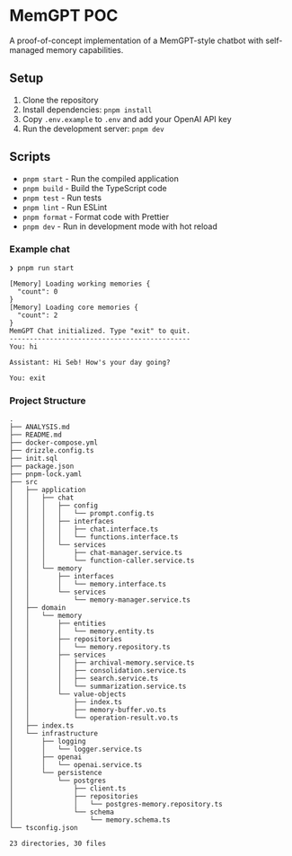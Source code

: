 # MemGPT POC

A proof-of-concept implementation of a MemGPT-style chatbot with self-managed memory capabilities.

## Setup

1. Clone the repository
2. Install dependencies: `pnpm install`
3. Copy `.env.example` to `.env` and add your OpenAI API key
4. Run the development server: `pnpm dev`

## Scripts

- `pnpm start` - Run the compiled application
- `pnpm build` - Build the TypeScript code
- `pnpm test` - Run tests
- `pnpm lint` - Run ESLint
- `pnpm format` - Format code with Prettier
- `pnpm dev` - Run in development mode with hot reload

### Example chat

```
❯ pnpm run start

[Memory] Loading working memories {
  "count": 0
}
[Memory] Loading core memories {
  "count": 2
}
MemGPT Chat initialized. Type "exit" to quit.
---------------------------------------------
You: hi

Assistant: Hi Seb! How's your day going? 

You: exit
```

### Project Structure

```
.
├── ANALYSIS.md
├── README.md
├── docker-compose.yml
├── drizzle.config.ts
├── init.sql
├── package.json
├── pnpm-lock.yaml
├── src
│   ├── application
│   │   ├── chat
│   │   │   ├── config
│   │   │   │   └── prompt.config.ts
│   │   │   ├── interfaces
│   │   │   │   ├── chat.interface.ts
│   │   │   │   └── functions.interface.ts
│   │   │   └── services
│   │   │       ├── chat-manager.service.ts
│   │   │       └── function-caller.service.ts
│   │   └── memory
│   │       ├── interfaces
│   │       │   └── memory.interface.ts
│   │       └── services
│   │           └── memory-manager.service.ts
│   ├── domain
│   │   └── memory
│   │       ├── entities
│   │       │   └── memory.entity.ts
│   │       ├── repositories
│   │       │   └── memory.repository.ts
│   │       ├── services
│   │       │   ├── archival-memory.service.ts
│   │       │   ├── consolidation.service.ts
│   │       │   ├── search.service.ts
│   │       │   └── summarization.service.ts
│   │       └── value-objects
│   │           ├── index.ts
│   │           ├── memory-buffer.vo.ts
│   │           └── operation-result.vo.ts
│   ├── index.ts
│   └── infrastructure
│       ├── logging
│       │   └── logger.service.ts
│       ├── openai
│       │   └── openai.service.ts
│       └── persistence
│           └── postgres
│               ├── client.ts
│               ├── repositories
│               │   └── postgres-memory.repository.ts
│               └── schema
│                   └── memory.schema.ts
└── tsconfig.json

23 directories, 30 files
```